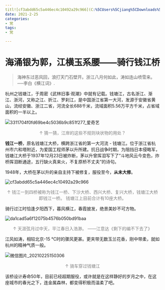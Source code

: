 ```yaml
---
titl![cf3abdd65c5a446ec4c10492a29c966](C:%5CUsers%5Cjiang%5CDownloads%5Ccf3abdd65c5a446ec4c10492a29c966.jpg)e: 海涌银为郭，江横玉系腰——骑行钱塘江大桥
date: 2021-2-25
categories:
- 党
tags:
- 党

---
```


# 海涌银为郭，江横玉系腰——骑行钱江桥



> 海神东过恶风回，浪打天门石壁开。浙江八月何如此，涛如连山喷雪来。                 ──李白《横江词》.

杭州之钱塘江，于周密《武林旧事·观潮》中就有记载。钱塘江，古名浙江、渐江、浙河，又称之江、折江、罗刹江，是中国浙江省第一大河，发源于安徽省黄山，流经安徽、浙江二省，河流全长688千米，流域面积5.56万平方千米，占省域面积的一半以上。

![3311704f0fd69be4c5036b9c851f277_爱奇艺](https://gitee.com/DF-Master/yidapicbed/raw/master/markdown/20210225145606.jpg)

<center><font color="gray">↑  猜一猜，江岸的这些不规则块状物的用处？</font></center>

**钱江一桥**，原名钱塘江大桥，横跨浙江省的第一大河流 - 钱塘江。位于浙江省杭州市六和塔附近，为爱国工程师茅以升所建。抗日战争时期，为阻挡日本侵略军，钱塘江大桥于1937年12月23日被炸断，茅以升曾挥泪写下了“斗地风云今变色，炸桥挥泪断通途，五行缺火真来火，不复原桥不丈夫”的诗句。

1948年，大桥在茅以升的亲自主持下被修复，服役至今，**从未大修**。

![cf3abdd65c5a446ec4c10492a29c966](https://gitee.com/DF-Master/yidapicbed/raw/master/markdown/20210225145233.jpg)

<center><font color="gray">↑  钱江一到四桥被称为钱江一桥、下沙大桥、西兴大桥、复兴大桥，钱塘江大桥即钱江一桥。 钱塘江上目前合计有10座大桥。</font></center>

骑行过江时恰逢夕阳西下，暮风横江，春霞披发，绝景美妙不可方物。

![da1cad5a6f12075b4576b050bd91baa](https://gitee.com/DF-Master/yidapicbed/raw/master/markdown/20210225150134.jpeg)

<center><font color="gray">↑  天涯弦月过中天，平江春日入浩渺。  ——江意达《剩下的编不下去了》</font></center>

江风如涛，相较北京-15 °C时的骤风更甚。更夹带无数玉兰花香，刚中带柔，就如杭州的精神气质一般。

![微信图片_20210225150306](https://gitee.com/DF-Master/yidapicbed/raw/master/markdown/20210225150312.jpg)

<center><font color="gray">↑  骑车穿过钱塘江</font></center>

该桥设计寿命50年，目前已经超期服役，或许就是在这样静好的岁月之中，在这座城市的春光之下，连金属森林，都变得积极而温柔了吧。